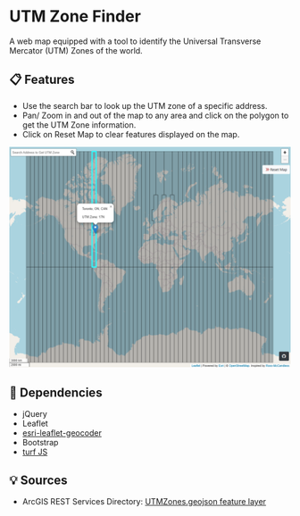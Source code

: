 # UTM Zone Finder
A web map equipped with a tool to identify the Universal Transverse Mercator (UTM) Zones of the world.

## 📋 Features
- Use the search bar to look up the UTM zone of a specific address.
- Pan/ Zoom in and out of the map to any area and click on the polygon to get the UTM Zone information.
- Click on Reset Map to clear features displayed on the map.

![UTM Zone Finder](docs/UTMZoneFinder.png)

## 🔧 Dependencies
- jQuery
- Leaflet
- <a href="https://github.com/Esri/esri-leaflet-geocoder">esri-leaflet-geocoder</a>
- Bootstrap
- <a href="https://www.npmjs.com/package/@turf/turf">turf JS </a>

## 💡 Sources
- ArcGIS REST Services Directory: <a href="https://services.arcgis.com/P3ePLMYs2RVChkJx/ArcGIS/rest/services/World_UTM_Grid/FeatureServer">UTMZones.geojson feature layer</a>